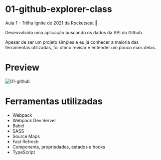 # 01-github-explorer-class

Aula 1 - Trilha Ignite de 2021 da Rocketseat 💚

Desenvolvido uma aplicação buscando os dados da API do Github.

Apesar de ser um projeto simples e eu já conhecer a maioria das ferramentas utilizadas, foi ótimo revisar e entender um pouco mais delas.

# Preview

![01-github](https://user-images.githubusercontent.com/50672568/216163680-af3d30f5-a4a7-464a-a801-e5618eb4f810.gif)

# Ferramentas utilizadas

- Webpack
- Webpack Dev Server
- Babel
- SASS
- Source Maps
- Fast Refresh
- Components, propriedades, estados e hooks
- TypeScript
